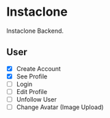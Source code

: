# Instaclone

Instaclone Backend.

## User

- [x] Create Account
- [x] See Profile
- [ ] Login
- [ ] Edit Profile
- [ ] Unfollow User
- [ ] Change Avatar (Image Upload)
